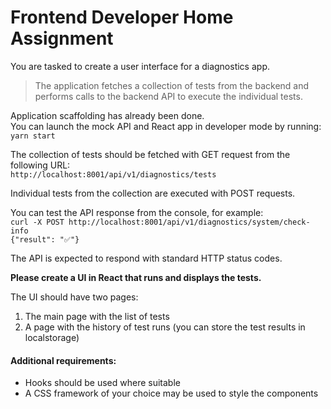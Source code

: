 # Frontend Developer Home Assignment

You are tasked to create a user interface for a diagnostics app.

>The application fetches a collection of tests from the backend and performs calls to the backend API to execute the individual tests.
>

Application scaffolding has already been done.<br>
You can launch the mock API and React app in developer mode by running:<br>
`yarn start`

The collection of tests should be fetched with GET request from the following URL:<br>
`http://localhost:8001/api/v1/diagnostics/tests`

Individual tests from the collection are executed with POST requests.

You can test the API response from the console, for example:<br>
`curl -X POST http://localhost:8001/api/v1/diagnostics/system/check-info`
<br>
`{"result": "✅"} `

The API is expected to respond with standard HTTP status codes.

**Please create a UI in React that runs and displays the tests.**

The UI should have two pages:

1. The main page with the list of tests
2. A page with the history of test runs (you can store the test results in localstorage)

#### Additional requirements:
* Hooks should be used where suitable
* A CSS framework of your choice may be used to style the components
